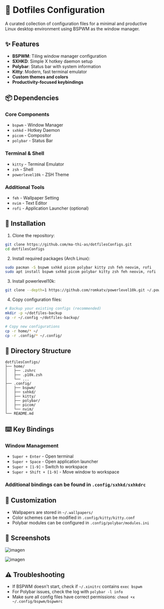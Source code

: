 # 🚀 Dotfiles Configuration

A curated collection of configuration files for a minimal and productive Linux desktop environment using BSPWM as the window manager.

## ✨ Features

- **BSPWM**: Tiling window manager configuration
- **SXHKD**: Simple X hotkey daemon setup
- **Polybar**: Status bar with system information
- **Kitty**: Modern, fast terminal emulator
- **Custom themes and colors**
- **Productivity-focused keybindings**

## 📦 Dependencies

### Core Components
- `bspwm` - Window Manager
- `sxhkd` - Hotkey Daemon
- `picom` - Compositor
- `polybar` - Status Bar

### Terminal & Shell
- `kitty` - Terminal Emulator
- `zsh` - Shell
- `powerlevel10k` - ZSH Theme

### Additional Tools
- `feh` - Wallpaper Setting
- `nvim` - Text Editor
- `rofi` - Application Launcher (optional)

## 🔧 Installation

1. Clone the repository:
```bash
git clone https://github.com/ma-thi-as/dotfilesConfigs.git
cd dotfilesConfigs
```

2. Install required packages (Arch Linux):
```bash
sudo pacman -S bspwm sxhkd picom polybar kitty zsh feh neovim, rofi
sudo apt install bspwm sxhkd picom polybar kitty zsh feh neovim, rofi
```

3. Install powerlevel10k:
```bash
git clone --depth=1 https://github.com/romkatv/powerlevel10k.git ~/.powerlevel10k
```

4. Copy configuration files:
```bash
# Backup your existing configs (recommended)
mkdir -p ~/dotfiles-backup
cp -r ~/.config ~/dotfiles-backup/

# Copy new configurations
cp -r home/* ~/
cp -r .config/* ~/.config/
```

## 📁 Directory Structure

```
dotfilesConfigs/
├── home/
│   ├── .zshrc
│   ├── .p10k.zsh
│   └── ...
├── .config/
│   ├── bspwm/
│   ├── sxhkd/
│   ├── kitty/
│   ├── polybar/
│   ├── picom/
│   └── nvim/
└── README.md
```

## ⌨️ Key Bindings

### Window Management
- `Super + Enter` - Open terminal
- `Super + Space` - Open application launcher
- `Super + [1-9]` - Switch to workspace
- `Super + Shift + [1-9]` - Move window to workspace

### Additional bindings can be found in `.config/sxhkd/sxhkdrc`

## 🎨 Customization

- Wallpapers are stored in `~/.wallpapers/`
- Color schemes can be modified in `.config/kitty/kitty.conf`
- Polybar modules can be configured in `.config/polybar/modules.ini`

## 📸 Screenshots

![imagen](https://github.com/user-attachments/assets/dd44f074-4848-4d10-93e0-bb4c66f4e318)



![imagen](https://github.com/user-attachments/assets/b174a364-14e6-4ba7-8340-1e9ef86ec1a2)



## ⚠️ Troubleshooting

- If BSPWM doesn't start, check if `~/.xinitrc` contains `exec bspwm`
- For Polybar issues, check the log with `polybar -l info`
- Make sure all config files have correct permissions: `chmod +x ~/.config/bspwm/bspwmrc`
